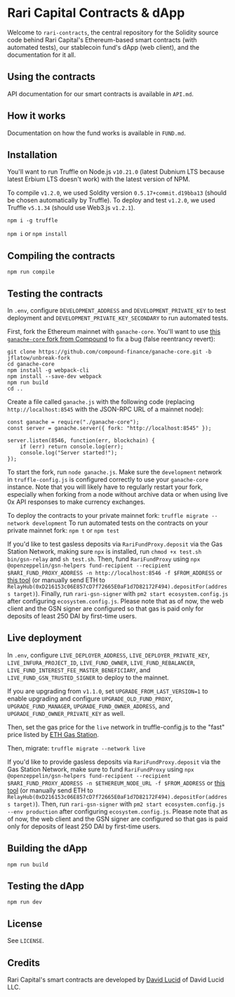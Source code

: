 # Rari Capital Contracts & dApp

Welcome to `rari-contracts`, the central repository for the Solidity source code behind Rari Capital's Ethereum-based smart contracts (with automated tests), our stablecoin fund's dApp (web client), and the documentation for it all.

## Using the contracts

API documentation for our smart contracts is available in `API.md`.

## How it works

Documentation on how the fund works is available in `FUND.md`.

## Installation

You'll want to run Truffle on Node.js `v10.21.0` (latest Dubnium LTS because latest Erbium LTS doesn't work) with the latest version of NPM.

To compile `v1.2.0`, we used Soldity version `0.5.17+commit.d19bba13` (should be chosen automatically by Truffle). To deploy and test `v1.2.0`, we used Truffle `v5.1.34` (should use Web3.js `v1.2.1`).

`npm i -g truffle`

`npm i` or `npm install`

## Compiling the contracts

`npm run compile`

## Testing the contracts

In `.env`, configure `DEVELOPMENT_ADDRESS` and `DEVELOPMENT_PRIVATE_KEY` to test deployment and `DEVELOPMENT_PRIVATE_KEY_SECONDARY` to run automated tests.

First, fork the Ethereum mainnet with `ganache-core`. You'll want to use [this `ganache-core` fork from Compound](https://github.com/compound-finance/ganache-core/tree/jflatow/unbreak-fork) to fix a bug (false reentrancy revert):

    git clone https://github.com/compound-finance/ganache-core.git -b jflatow/unbreak-fork
    cd ganache-core
    npm install -g webpack-cli
    npm install --save-dev webpack
    npm run build
    cd ..

Create a file called `ganache.js` with the following code (replacing `http://localhost:8545` with the JSON-RPC URL of a mainnet node):

    const ganache = require("./ganache-core");
    const server = ganache.server({ fork: "http://localhost:8545" });

    server.listen(8546, function(err, blockchain) {
        if (err) return console.log(err);
        console.log("Server started!");
    });

To start the fork, run `node ganache.js`. Make sure the `development` network in `truffle-config.js` is configured correctly to use your `ganache-core` instance. Note that you will likely have to regularly restart your fork, especially when forking from a node without archive data or when using live 0x API responses to make currency exchanges.

To deploy the contracts to your private mainnet fork: `truffle migrate --network development`
To run automated tests on the contracts on your private mainnet fork: `npm t` or `npm test`

If you'd like to test gasless deposits via `RariFundProxy.deposit` via the Gas Station Network, making sure `npx` is installed, run `chmod +x test.sh bin/gsn-relay` and `sh test.sh`. Then, fund `RariFundProxy` using `npx @openzeppelin/gsn-helpers fund-recipient --recipient $RARI_FUND_PROXY_ADDRESS -n http://localhost:8546 -f $FROM_ADDRESS` or [this tool](https://www.opengsn.org/recipients) (or manually send ETH to `RelayHub(0xD216153c06E857cD7f72665E0aF1d7D82172F494).depositFor(address target)`). Finally, run `rari-gsn-signer` with `pm2 start ecosystem.config.js` after configuring `ecosystem.config.js`. Please note that as of now, the web client and the GSN signer are configured so that gas is paid only for deposits of least 250 DAI by first-time users.

## Live deployment

In `.env`, configure `LIVE_DEPLOYER_ADDRESS`, `LIVE_DEPLOYER_PRIVATE_KEY`, `LIVE_INFURA_PROJECT_ID`, `LIVE_FUND_OWNER`, `LIVE_FUND_REBALANCER`, `LIVE_FUND_INTEREST_FEE_MASTER_BENEFICIARY`, and `LIVE_FUND_GSN_TRUSTED_SIGNER` to deploy to the mainnet.

If you are upgrading from `v1.1.0`, set `UPGRADE_FROM_LAST_VERSION=1` to enable upgrading and configure `UPGRADE_OLD_FUND_PROXY`, `UPGRADE_FUND_MANAGER`, `UPGRADE_FUND_OWNER_ADDRESS`, and `UPGRADE_FUND_OWNER_PRIVATE_KEY` as well.

Then, set the gas price for the `live` network in truffle-config.js to the "fast" price listed by [ETH Gas Station](https://www.ethgasstation.info/).

Then, migrate: `truffle migrate --network live`

If you'd like to provide gasless deposits via `RariFundProxy.deposit` via the Gas Station Network, make sure to fund `RariFundProxy` using `npx @openzeppelin/gsn-helpers fund-recipient --recipient $RARI_FUND_PROXY_ADDRESS -n $ETHEREUM_NODE_URL -f $FROM_ADDRESS` or [this tool](https://www.opengsn.org/recipients) (or manually send ETH to `RelayHub(0xD216153c06E857cD7f72665E0aF1d7D82172F494).depositFor(address target)`). Then, run `rari-gsn-signer` with `pm2 start ecosystem.config.js --env production` after configuring `ecosystem.config.js`. Please note that as of now, the web client and the GSN signer are configured so that gas is paid only for deposits of least 250 DAI by first-time users.

## Building the dApp

`npm run build`

## Testing the dApp

`npm run dev`

## License

See `LICENSE`.

## Credits

Rari Capital's smart contracts are developed by [David Lucid](https://github.com/davidlucid) of David Lucid LLC.
